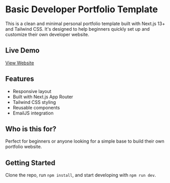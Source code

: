 # Basic Developer Portfolio Template

This is a clean and minimal personal portfolio template built with Next.js 13+ and Tailwind CSS. It's designed to help beginners quickly set up and customize their own developer website.

## Live Demo
[View Website](https://basic-portfolio-template-fawn.vercel.app)

## Features
- Responsive layout
- Built with Next.js App Router
- Tailwind CSS styling
- Reusable components
- EmailJS integration

## Who is this for?
Perfect for beginners or anyone looking for a simple base to build their own portfolio website.

## Getting Started
Clone the repo, run `npm install`, and start developing with `npm run dev`.
